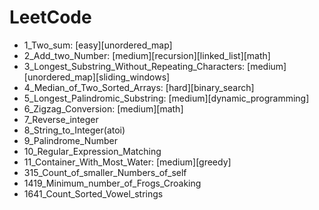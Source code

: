 # LeetCode



+ 1_Two_sum: [easy][unordered_map]
+ 2_Add_two_Number: [medium][recursion][linked_list][math]
+ 3_Longest_Substring_Without_Repeating_Characters: [medium][unordered_map][sliding_windows]
+ 4_Median_of_Two_Sorted_Arrays: [hard][binary_search]
+ 5_Longest_Palindromic_Substring: [medium][dynamic_programming]
+ 6_Zigzag_Conversion: [medium][math]
+ 7_Reverse_integer 
+ 8_String_to_Integer(atoi)
+ 9_Palindrome_Number
+ 10_Regular_Expression_Matching
+ 11_Container_With_Most_Water: [medium][greedy]
+ 315_Count_of_smaller_Numbers_of_self
+ 1419_Minimum_number_of_Frogs_Croaking
+ 1641_Count_Sorted_Vowel_strings
